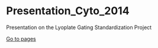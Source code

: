 Presentation_Cyto_2014
======================

Presentation on the Lyoplate Gating Standardization Project

[Go to pages](http://gfinak.github.io/LyoplateStandarizationCyto2014)
